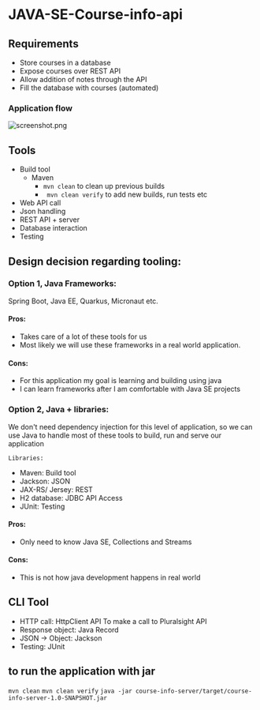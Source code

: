 # JAVA-SE-Course-info-api

## Requirements
- Store courses in a database
- Expose courses over REST API
- Allow addition of notes through the API
- Fill the database with courses (automated)

### Application flow
![screenshot.png](..%2F..%2F..%2FDownloads%2Fscreenshot.png)

## Tools
- Build tool
  - Maven
    - `mvn clean` to clean up previous builds
    - ` mvn clean verify` to add new builds, run tests etc
- Web API call
- Json handling
- REST API + server
- Database interaction 
- Testing

## Design decision regarding tooling:
### Option 1, Java Frameworks: 
Spring Boot, Java EE, Quarkus, Micronaut etc.

#### Pros: 
- Takes care of a lot of these tools for us
- Most likely we will use these frameworks in a real world application. 

#### Cons: 
- For this application my goal is learning and building using java
- I can learn frameworks after I am comfortable with Java SE projects 

### Option 2, Java + libraries: 
We don't need dependency injection for this level of application, so we can use Java to handle most of these tools to build, run and serve our application 

`Libraries: `
- Maven: Build tool
- Jackson: JSON
- JAX-RS/ Jersey: REST
- H2 database: JDBC API Access
- JUnit: Testing

#### Pros:
- Only need to know Java SE, Collections and Streams

#### Cons:
- This is not how java development happens in real world

## CLI Tool
- HTTP call: HttpClient API To make a call to Pluralsight API
- Response object: Java Record 
- JSON -> Object: Jackson
- Testing: JUnit


## to run the application with jar
`mvn clean`
`mvn clean verify`
`java -jar course-info-server/target/course-info-server-1.0-SNAPSHOT.jar`